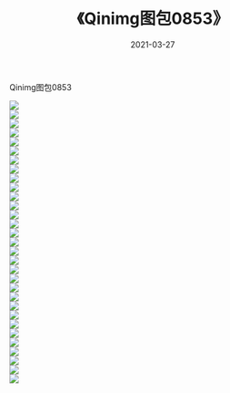 ﻿---
layout: post
title:  《Qinimg图包0853》
date:   2021-03-27
img: http://imgx.orgx.ga/Qinimg图包/Qinimg图包0853/000.jpg
categories: [美女, 清纯, 唯美]
---

Qinimg图包0853

 ![](http://imgx.orgx.ga/Qinimg图包/Qinimg图包0853/001.jpg) <br>![](http://imgx.orgx.ga/Qinimg图包/Qinimg图包0853/002.jpg) <br>![](http://imgx.orgx.ga/Qinimg图包/Qinimg图包0853/003.jpg) <br>![](http://imgx.orgx.ga/Qinimg图包/Qinimg图包0853/004.jpg) <br>![](http://imgx.orgx.ga/Qinimg图包/Qinimg图包0853/005.jpg) <br>![](http://imgx.orgx.ga/Qinimg图包/Qinimg图包0853/006.jpg) <br>![](http://imgx.orgx.ga/Qinimg图包/Qinimg图包0853/007.jpg) <br>![](http://imgx.orgx.ga/Qinimg图包/Qinimg图包0853/008.jpg) <br>![](http://imgx.orgx.ga/Qinimg图包/Qinimg图包0853/009.jpg) <br>![](http://imgx.orgx.ga/Qinimg图包/Qinimg图包0853/010.jpg) <br>![](http://imgx.orgx.ga/Qinimg图包/Qinimg图包0853/011.jpg) <br>![](http://imgx.orgx.ga/Qinimg图包/Qinimg图包0853/012.jpg) <br>![](http://imgx.orgx.ga/Qinimg图包/Qinimg图包0853/013.jpg) <br>![](http://imgx.orgx.ga/Qinimg图包/Qinimg图包0853/014.jpg) <br>![](http://imgx.orgx.ga/Qinimg图包/Qinimg图包0853/015.jpg) <br>![](http://imgx.orgx.ga/Qinimg图包/Qinimg图包0853/016.jpg) <br>![](http://imgx.orgx.ga/Qinimg图包/Qinimg图包0853/017.jpg) <br>![](http://imgx.orgx.ga/Qinimg图包/Qinimg图包0853/018.jpg) <br>![](http://imgx.orgx.ga/Qinimg图包/Qinimg图包0853/019.jpg) <br>![](http://imgx.orgx.ga/Qinimg图包/Qinimg图包0853/020.jpg) <br>![](http://imgx.orgx.ga/Qinimg图包/Qinimg图包0853/021.jpg) <br>![](http://imgx.orgx.ga/Qinimg图包/Qinimg图包0853/022.jpg) <br>![](http://imgx.orgx.ga/Qinimg图包/Qinimg图包0853/023.jpg) <br>![](http://imgx.orgx.ga/Qinimg图包/Qinimg图包0853/024.jpg) <br>![](http://imgx.orgx.ga/Qinimg图包/Qinimg图包0853/025.jpg) <br>![](http://imgx.orgx.ga/Qinimg图包/Qinimg图包0853/026.jpg) <br>![](http://imgx.orgx.ga/Qinimg图包/Qinimg图包0853/027.jpg) <br>![](http://imgx.orgx.ga/Qinimg图包/Qinimg图包0853/028.jpg) <br>![](http://imgx.orgx.ga/Qinimg图包/Qinimg图包0853/029.jpg) <br>![](http://imgx.orgx.ga/Qinimg图包/Qinimg图包0853/030.jpg) <br>![](http://imgx.orgx.ga/Qinimg图包/Qinimg图包0853/031.jpg) <br>